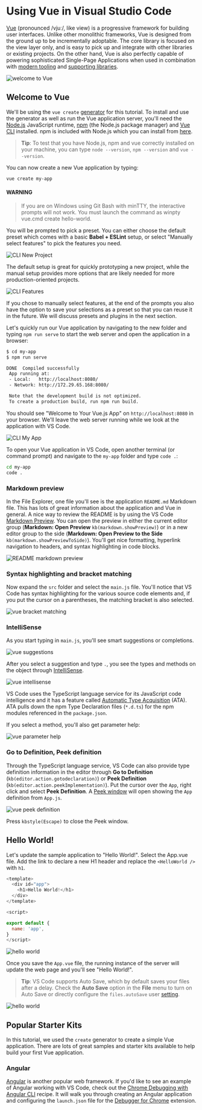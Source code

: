 # Using Vue in Visual Studio Code

[Vue]() (pronounced /vjuː/, like view) is a progressive framework for building user interfaces. Unlike other monolithic frameworks, Vue is designed from the ground up to be incrementally adoptable. The core library is focused on the view layer only, and is easy to pick up and integrate with other libraries or existing projects. On the other hand, Vue is also perfectly capable of powering sophisticated Single-Page Applications when used in combination with [modern tooling]() and [supporting libraries]().

![welcome to Vue](images/vue/cli-my-app.png)

## Welcome to Vue

We'll be using the `vue create` [generator](https://cli.vuejs.org/guide/creating-a-project.html#vue-create) for this tutorial. To install and use the generator as well as run the Vue application server, you'll need the [Node.js](https://nodejs.org/) JavaScript runtime, [npm](https://www.npmjs.com/) (the Node.js package manager) and [Vue CLI](https://cli.vuejs.org/guide/installation.html) installed. npm is included with Node.js which you can install from [here](https://nodejs.org/en/download/).

>**Tip**: To test that you have Node.js, npm and vue correctly installed on your machine, you can type `node --version`, `npm --version` and `vue --version`.

You can now create a new Vue application by typing:

```bash
vue create my-app
```

#### WARNING
> If you are on Windows using Git Bash with minTTY, the interactive prompts will not work. You must launch the command as winpty vue.cmd create hello-world.

You will be prompted to pick a preset. You can either choose the default preset which comes with a basic **Babel + ESLint** setup, or select "Manually select features" to pick the features you need.

![CLI New Project](images/vue/cli-new-project.png)

The default setup is great for quickly prototyping a new project, while the manual setup provides more options that are likely needed for more production-oriented projects.

![CLI Features](images/vue/cli-select-features.png)

If you chose to manually select features, at the end of the prompts you also have the option to save your selections as a preset so that you can reuse it in the future. We will discuss presets and plugins in the next section.

Let's quickly run our Vue application by navigating to the new folder and typing `npm run serve` to start the web server and open the application in a browser:

```bash
$ cd my-app
$ npm run serve

DONE  Compiled successfully                                                                                                              
 App running at:
 - Local:   http://localhost:8080/
 - Network: http://172.29.65.168:8080/

 Note that the development build is not optimized.
 To create a production build, run npm run build.
```

You should see "Welcome to Your Vue.js App" on `http://localhost:8080` in your browser. We'll leave the web server running while we look at the application with VS Code.

![CLI My App](images/vue/cli-my-app.png)

To open your Vue application in VS Code, open another terminal (or command prompt) and navigate to the `my-app` folder and type `code .`:

```bash
cd my-app
code .
```

### Markdown preview

In the File Explorer, one file you'll see is the application `README.md` Markdown file. This has lots of great information about the application and Vue in general. A nice way to review the README is by using the VS Code [Markdown Preview](/docs/languages/markdown.md#markdown-preview). You can open the preview in either the current editor group (**Markdown: Open Preview** `kb(markdown.showPreview)`) or in a new editor group to the side (**Markdown: Open Preview to the Side** `kb(markdown.showPreviewToSide)`). You'll get nice formatting, hyperlink navigation to headers, and syntax highlighting in code blocks.

![README markdown preview](images/vue/markdown-preview.png)

### Syntax highlighting and bracket matching

Now expand the `src` folder and select the `main.js` file. You'll notice that VS Code has syntax highlighting for the various source code elements and, if you put the cursor on a parentheses, the matching bracket is also selected.

![vue bracket matching](images/vue/bracket-matching.png)

### IntelliSense

As you start typing in `main.js`, you'll see smart suggestions or completions.

![vue suggestions](images/vue/suggestions.png)

After you select a suggestion and type `.`, you see the types and methods on the object through [IntelliSense](/docs/vue/intellisense.md).

![vue intellisense](images/vue/intellisense.png)

VS Code uses the TypeScript language service for its JavaScript code intelligence and it has a feature called [Automatic Type Acquisition](/docs/languages/javascript.md#automatic-type-acquisition) (ATA). ATA pulls down the npm Type Declaration files (`*.d.ts`) for the npm modules referenced in the `package.json`.

If you select a method, you'll also get parameter help:

![vue parameter help](images/vue/parameter-help.png)

### Go to Definition, Peek definition

Through the TypeScript language service, VS Code can also provide type definition information in the editor through **Go to Definition** (`kb(editor.action.gotodeclaration)`) or **Peek Definition** (`kb(editor.action.peekImplementation)`). Put the cursor over the `App`, right click and select **Peek Definition**. A [Peek window](/docs/editor/editingevolved.md#peek) will open showing the `App` definition from `App.js`.

![vue peek definition](images/vue/peek-definition.png)

Press `kbstyle(Escape)` to close the Peek window.

## Hello World!

Let's update the sample application to "Hello World!". Select the App.vue file. Add the link to declare a new H1 header and replace the `<HelloWorld />` with `h1`.

```js
<template>
  <div id="app">
    <h1>Hello World!</h1>
  </div>
</template>

<script>

export default {
  name: 'app',
}
</script>
```
![hello world](images/vue/app.png)

Once you save the `App.vue` file, the running instance of the server will update the web page and you'll see "Hello World!".

>**Tip**: VS Code supports Auto Save, which by default saves your files after a delay. Check the **Auto Save** option in the **File** menu to turn on Auto Save or directly configure the `files.autoSave` user [setting](/docs/getstarted/settings.md).

![hello world](images/vue/hello-world.png)

## Popular Starter Kits

In this tutorial, we used the `create` generator to create a simple Vue application. There are lots of great samples and starter kits available to help build your first Vue application.

### Angular

[Angular](https://angular.io/) is another popular web framework. If you'd like to see an example of Angular working with VS Code, check out the [Chrome Debugging with Angular CLI](https://github.com/Microsoft/vscode-recipes/tree/master/Angular-CLI) recipe. It will walk you through creating an Angular application and configuring the `launch.json` file for the [Debugger for Chrome](https://marketplace.visualstudio.com/items?itemName=msjsdiag.debugger-for-chrome) extension.
